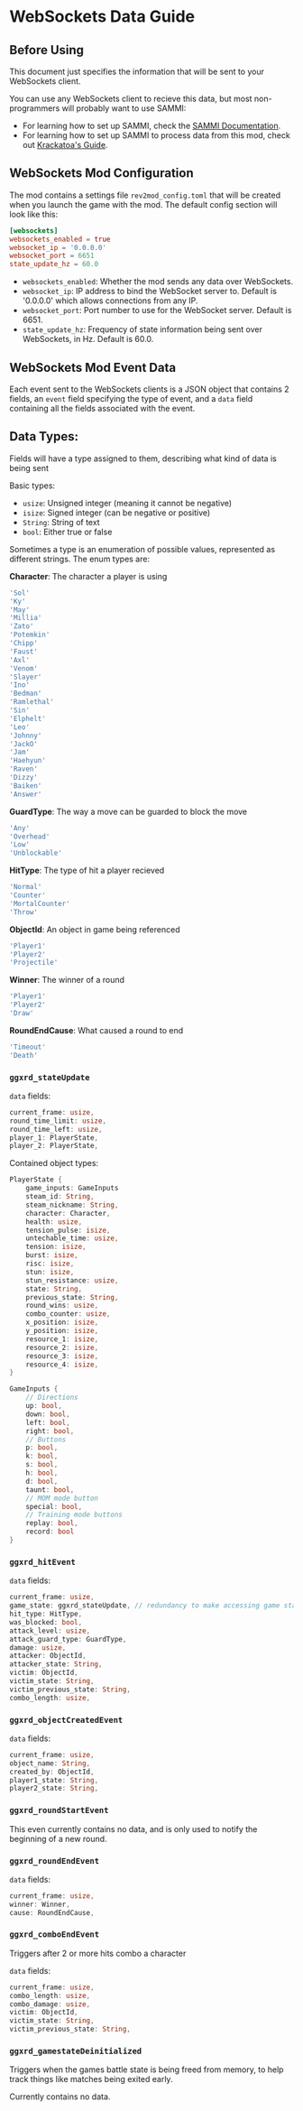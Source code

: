 # WebSockets Data Guide

## Before Using
This document just specifies the information that will be sent to your WebSockets client.

You can use any WebSockets client to recieve this data, but most non-programmers will probably want to use SAMMI:
- For learning how to set up SAMMI, check the [SAMMI Documentation](https://sammi.solutions/docs/).
- For learning how to set up SAMMI to process data from this mod, check out [Krackatoa's Guide](https://docs.google.com/document/d/1fFRs7567tCdn9gGu_4iLQM8tAB07vP8aDQeLaWrbqUg/).

## WebSockets Mod Configuration

The mod contains a settings file `rev2mod_config.toml` that will be created when you launch the game with the mod.
The default config section will look like this:

```toml
[websockets]
websockets_enabled = true
websocket_ip = '0.0.0.0'
websocket_port = 6651
state_update_hz = 60.0
```

- `websockets_enabled`: Whether the mod sends any data over WebSockets.
- `websocket_ip`: IP address to bind the WebSocket server to. Default is '0.0.0.0' which allows connections from any IP.
- `websocket_port`: Port number to use for the WebSocket server. Default is 6651.
- `state_update_hz`: Frequency of state information being sent over WebSockets, in Hz. Default is 60.0.

## WebSockets Mod Event Data

Each event sent to the WebSockets clients is a JSON object that contains 2 fields, an `event` field specifying the type of event, and a `data` field containing all the fields associated with the event.

## Data Types:
Fields will have a type assigned to them, describing what kind of data is being sent

Basic types:
- `usize`: Unsigned integer (meaning it cannot be negative)
- `isize`: Signed integer (can be negative or positive)
- `String`: String of text
- `bool`: Either true or false

Sometimes a type is an enumeration of possible values, represented as different strings.
The enum types are:

**Character**: The character a player is using
```js
'Sol'
'Ky'
'May'
'Millia'
'Zato'
'Potemkin'
'Chipp'
'Faust'
'Axl'
'Venom'
'Slayer'
'Ino'
'Bedman'
'Ramlethal'
'Sin'
'Elphelt'
'Leo'
'Johnny'
'JackO'
'Jam'
'Haehyun'
'Raven'
'Dizzy'
'Baiken'
'Answer'
```

**GuardType**: The way a move can be guarded to block the move
```js
'Any'
'Overhead'
'Low'
'Unblockable'
```

**HitType**: The type of hit a player recieved
```js
'Normal'
'Counter'
'MortalCounter'
'Throw'
```

**ObjectId**: An object in game being referenced
```js
'Player1'
'Player2'
'Projectile'
```

**Winner**: The winner of a round
```js
'Player1'
'Player2'
'Draw'
```

**RoundEndCause**: What caused a round to end
```js
'Timeout'
'Death'
```

### `ggxrd_stateUpdate`

`data` fields:
```rs
current_frame: usize,
round_time_limit: usize,
round_time_left: usize,
player_1: PlayerState,
player_2: PlayerState,
```

Contained object types:
```rs
PlayerState {
    game_inputs: GameInputs
    steam_id: String,
    steam_nickname: String,
    character: Character,
    health: usize,
    tension_pulse: isize,
    untechable_time: usize,
    tension: isize,
    burst: isize,
    risc: isize,
    stun: isize,
    stun_resistance: usize,
    state: String,
    previous_state: String,
    round_wins: usize,
    combo_counter: usize,
    x_position: isize,
    y_position: isize,
    resource_1: isize,
    resource_2: isize,
    resource_3: isize,
    resource_4: isize,
}

GameInputs {
    // Directions
    up: bool,
    down: bool,
    left: bool,
    right: bool,
    // Buttons
    p: bool,
    k: bool,
    s: bool,
    h: bool,
    d: bool,
    taunt: bool,
    // MOM mode button
    special: bool,
    // Training mode buttons
    replay: bool,
    record: bool
}
```

### `ggxrd_hitEvent`

`data` fields:
```rs
current_frame: usize,
game_state: ggxrd_stateUpdate, // redundancy to make accessing game state easier
hit_type: HitType,
was_blocked: bool,
attack_level: usize,
attack_guard_type: GuardType,
damage: usize,
attacker: ObjectId,
attacker_state: String,
victim: ObjectId,
victim_state: String,
victim_previous_state: String,
combo_length: usize,
```

### `ggxrd_objectCreatedEvent`

`data` fields:
```rs
current_frame: usize,
object_name: String,
created_by: ObjectId,
player1_state: String,
player2_state: String,
```

### `ggxrd_roundStartEvent`

This even currently contains no data, and is only used to notify the beginning of a new round.

### `ggxrd_roundEndEvent`

`data` fields:
```rs
current_frame: usize,
winner: Winner,
cause: RoundEndCause,
```

### `ggxrd_comboEndEvent`

Triggers after 2 or more hits combo a character

`data` fields:
```rs
current_frame: usize,
combo_length: usize,
combo_damage: usize,
victim: ObjectId,
victim_state: String,
victim_previous_state: String,
```

### `ggxrd_gamestateDeinitialized`

Triggers when the games battle state is being freed from memory,
to help track things like matches being exited early.

Currently contains no data.